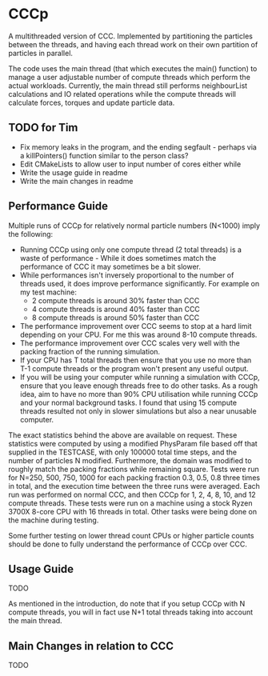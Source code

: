 # CCCp
A multithreaded version of CCC. 
Implemented by partitioning the particles between the threads, and having each thread work on their own partition of particles in parallel.

The code uses the main thread (that which executes the main() function) to manage a user adjustable number of compute threads which perform the actual workloads. 
Currently, the main thread still performs neighbourList calculations and IO related operations while the compute threads will calculate forces, torques and update particle data.

## TODO for Tim
- Fix memory leaks in the program, and the ending segfault - perhaps via a killPointers() function similar to the person class?
- Edit CMakeLists to allow user to input number of cores either while 
- Write the usage guide in readme
- Write the main changes in readme

## Performance Guide
Multiple runs of CCCp for relatively normal particle numbers (N<1000) imply the following:
- Running CCCp using only one compute thread (2 total threads) is a waste of performance - While it does sometimes match the performance of CCC it may sometimes be a bit slower.
- While performances isn't inversely proportional to the number of threads used, it does improve performance significantly. For example on my test machine:
	- 2 compute threads is around 30% faster than CCC
	- 4 compute threads is around 40% faster than CCC
	- 8 compute threads is around 50% faster than CCC
- The performance improvement over CCC seems to stop at a hard limit depending on your CPU. For me this was around 8-10 compute threads.
- The performance improvement over CCC scales very well with the packing fraction of the running simulation.
- If your CPU has T total threads then ensure that you use no more than T-1 compute threads or the program won't present any useful output.
- If you will be using your computer while running a simulation with CCCp, ensure that you leave enough threads free to do other tasks. As a rough idea, aim to have no more than 90% CPU utilisation while running CCCp and your normal background tasks. I found that using 15 compute threads resulted not only in slower simulations but also a near unusable computer.

The exact statistics behind the above are available on request. 
These statistics were computed by using a modified PhysParam file based off that supplied in the TESTCASE, with only 100000 total time steps, and the number of particles N modified. 
Furthermore, the domain was modified to roughly match the packing fractions while remaining square.
Tests were run for N=250, 500, 750, 1000 for each packing fraction 0.3, 0.5, 0.8 three times in total, and the execution time between the three runs were averaged.
Each run was performed on normal CCC, and then CCCp for 1, 2, 4, 8, 10, and 12 compute threads.
These tests were run on a machine using a stock Ryzen 3700X 8-core CPU with 16 threads in total. Other tasks were being done on the machine during testing.

Some further testing on lower thread count CPUs or higher particle counts should be done to fully understand the performance of CCCp over CCC.

## Usage Guide
TODO

As mentioned in the introduction, do note that if you setup CCCp with N compute threads, you will in fact use N+1 total threads taking into account the main thread.

## Main Changes in relation to CCC
TODO
